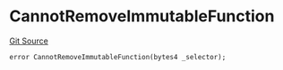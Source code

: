 # CannotRemoveImmutableFunction
[Git Source](https://github.com/thrackle-io/forte-rules-engine/blob/93dbcb0957f5052559ba2373cb0af1eb95185e37/src/client/token/handler/diamond/HandlerDiamondLib.sol)


```solidity
error CannotRemoveImmutableFunction(bytes4 _selector);
```


